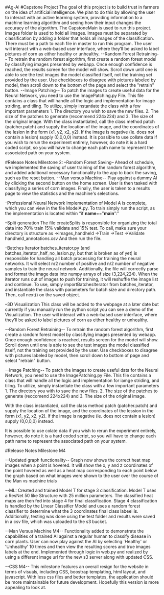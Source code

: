 #Ag-AI
#Capstone Project
The goal of this project is to build trust in farmers on the idea of artificial intelligence. We plan to do this by allowing the user to interact with an active learning system, providing information to a machine learning algorithm and seeing how their input changes the accuracy of the algorithm.
The CapstoneMain is used to run this project. Images folder is used to hold all images. Images must be separated by classification by adding a folder that holds all images of the classification. There must be a path to each file in master to run this program.
The user will interact with a web-based user interface, where they’ll be asked to label pictures of corn as either healthy or unhealthy.
--Random Forest Retraining-- To retrain the random forest algorithm, first create a random forest model by classifying images presented by webapp. Once enough confidence is reached, the results screen for the model will show. Scroll down until one is able to see the test images the model classified itself, not the training set provided by the user. Use checkboxes to disagree with pictures labeled by model, then scroll down to the bottom of the page and select the "retrain" button.
--Image Patching-- To patch the images to create useful data for the Neural Network, you need to use the ImagePatching.py File. This file contains a class that will handle all the logic and implementation for image striding, and tiling. To utilize, simply instantiate the class with a few important parameters 1. The directory you wish to save the new files. 2. The size of the patches to generate (recommend 224x224) and 3. The size of the original image.
With the class instantiated, call the class method patch (patcher.patch) and supply the location of the image, and the coordinates of the lesion in the form (x1, y2, x2, y2). If the image is negative (ie. does not contain a lesion) supply (0,0,0,0) instead.
It is possible to use collate data if you wish to rerun the experiment entirely, however, do note it is a hard coded script, so you will have to change each path name to represent the associated path on your system.

#Release Notes Milestone 2:
–Random Forest Saving–
Ahead of schedule, we implemented the saving of user training of the random forest algorithm, and added additional necessary functionality to the app to back the saving, such as the reset button.
--Man versus Machine--
Play against a dummy AI by clicking the second button on the home screen.
User is then tasked with classifying a series of corn images.
Finally, the user is taken to a results page to view the statistics and the machine's selections. 

–Professional Neural Network 
Implementation of Model A is complete, which you can view in the file ModelA.py. To train simply run the script, as the implementation is located within “if __name__==”__main__”:”

–Split generation
The file createSplits is responsible for organizing the total data into 70% train 15% validate and 15% test. To call, make sure your directory is structure as 
→images_handheld
→Train
→Test
→Validate
handheld_annotations.csv
And then run the file. 

–Batches Iterator
batches_iterator.py (and batches_iterator_half_no_lesion.py, but that is broken as of yet) is responsible for handling all batch processing for training the neural networks. It will select n/2 number of positive and n/2 number of negative samples to train the neural network. Additionally, the file will correctly parse and format the image data into numpy arrays of size (3,224,224). When the iterator runs out of images to push for training, it will reshuffle the image list and continue. To use, simply importBatchesIterator from batches_iterator, and instantiate the class with parameters for batch size and directory path. Then, call next() on the saved object.  

–3D Visualization This class will be added to the webpage at a later date but currently if you manually run the python script you can see a demo of the Visualization.
The user will interact with a web-based user interface, where they’ll be asked to label pictures of corn as either healthy or unhealthy. 


--Random Forest Retraining--
To retrain the random forest algorithm, first create a random forest model by classifying images presented by webapp. 
Once enough confidence is reached, results screen for the model will show. 
Scroll down until one is able to see the test images the model classified itself, not the training set provided by the user. 
Use checkboxes to disagree with pictures labeled by model, then scroll down to bottom of page and select "retrain" button. 

--Image Patching--
To patch the images to create useful data for the Neural Network, you need to use the ImagePatching.py File. This file contains a class that will handle all the logic and implementation for iamge striding, and tiling. To utilize, simply instantiate the class with a few important parameters 1. The directory you with to save the new files. 2. The size of the patches to generate (reccomend 224x224) and 3. The size of the original image. 

With the class instantiated, call the class method patch (patcher.patch) and supply the location of the image, and the coordinates of the lession in the form (x1, y2, x2, y2). If the image is negative (ie. does not contain a lesion) supply (0,0,0,0) instead. 

It is possible to use colate data if you wish to rerun the experiment entirely, however, do note it is a hard coded script, so you will have to change each path name to represent the associated path on your system. 

#Release Notes Milestone M4

--Updated graph functionality-- Graph now shows the correct heat map images when a point is hovered. It will show the x, y and z coordinates of the point hovered as well as a heat map corresponding to each point below the graph based on what images were shown to the user over the course of the Man vs machine trials

--ML: Created and trained Model T for stage 3 classification. Model T uses a ResNet 50 like Structure with 25 million parameters. The classified heat maps are then fed into 
stage 4 for final classification. Stage 4 classification is handled by the Linear Classifier Model and uses a random forest classifier to determine what the 3 coordinates final class labeel is.
Additionally, testing was done using the test folder and results were saved in a csv file, which was uploaded to the s3 bucket. 

--Man Versus Machine M4--
Functionality added to demonstrate the capabilities of a trained AI against a regular human to classify disease in corn plants. 
User can now play against the AI by selecting 'Healthy' or 'Unhealthy' 10 times and then view the resulting scores and true images labels at the end. 
Implemented through logic in web.py and realized by using a different image url for the new s3 server along with updated CSS. 

--CSS M4--
This milestone features an overall resign for the website in terms of visuals, including CSS, boostrap templating, html layout, and javascript. 
With less css files and better templates, the application should be more maintainable for future development. 
Hopefully this version is more appealing to look at. 
